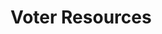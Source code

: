 # Voter Resources

<style>
.theme-default-content:not(.custom){
    max-width:1280px;
}
.resourceCard{
    flex-basis:30%; margin-bottom:1rem
}
</style>
<div style="display:flex; flex-direction:row; flex-wrap:wrap; justify-content:space-evenly; align-content:space-around">
<ResourceCard
    class="resourceCard"
    headerColor="#001D9D"
    title="Cronología del Fondo"
    subtitle="Una línea de tiempo sobre el ciclo de vida de los fondos."
    url="/funds/"
    target="_self"
    linkText="Ir a la Página"
    text="Una línea de tiempo sobre el ciclo de vida de los Fondos." />

<ResourceCard
    class="resourceCard"
    headerColor="#0088CC"
    title="Guía de Votación"
    subtitle="Oficial - Proyecto Catalyst (Fondo 3)"
    url=“/voters/fund3.html”
    target="_self"
    linkText="Ir a la Página"
    text="Información para votar en el Proyecto Catalyst." />

<ResourceCard
    class="resourceCard"
    headerColor="#001D9D"
    title="Análisis de los resultados de las votaciones."
    subtitle="Fondo 2"
    url="https://docs.google.com/spreadsheets/d/1rNRrF6jeKjKb2wTZXBZIvyi7mfCqYTNDbTlyjgbsuU0/edit#gid=449885406"
    linkText="Ir a la Página"
    text="Fondo 2 - Resultados de Votos Alternativos - por Daniel Ribar." />

<ResourceCard
    class="resourceCard"
    headerColor="#001D9D"
    title="Voter Rewards"
    subtitle="Oficial - Proyecto Catalyst (Fondo 3)"
    url="https://docs.google.com/document/d/1Z2qLzGbLQxLgfDKqnTZFTL3IM28V8uUykptng0p5jbE/edit"
    linkText="Ir a la Página"
    text="¿Cuánto recibiré de recompensa en las votaciones al final del Fondo 3?" />

<ResourceCard
    class="resourceCard"
    headerColor="#0088CC"
    title="Guía de registro para votar en el Proyecto Catalyst"
    subtitle="Oficial"
    url="https://drive.google.com/file/d/1-n1IIvGf10_46uhgwMU_sMLoJYsVK8yx/view"
    linkText="Ir a la Página"
    text="El sistema de votación del Proyecto Catalyst es un componente vital de Voltaire y de la gobernanza en la cadena para el ecosistema de Cardano. El Proyecto Catalyst emplea IdeaScale como plataforma de innovación colaborativa, haciendo posible que los titulares de ada dirijan el desarrollo y entreguen fondos a los proyectos emergentes." />

<ResourceCard
    class="resourceCard"
    headerColor="#0088CC"
    title="Votaciones de Expertos"
    subtitle="Contenido comunitario"
    url="https://docs.google.com/spreadsheets/d/1f3n-3X98WYuXBdPhBW5EmOapaChfUjAWOYgqhuOGfLw/edit#gid=1511145570"
    linkText="Ir a la Página"
    text="Mi análisis del Fondo 2" />

</div>
